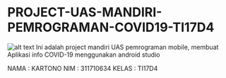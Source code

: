 # PROJECT-UAS-MANDIRI-PEMROGRAMAN-COVID19-TI17D4
![alt text](https://raw.githubusercontent.com/Kartono666/PROJECT-UAS-MANDIRI-PEMROGRAMAN-COVID19-TI17D4/branch/path/to/cover.png)
Ini adalah project mandiri UAS pemrograman mobile, membuat Aplikasi info COVID-19 menggunakan android studio

NAMA	: KARTONO
NIM	: 311710634
KELAS	: TI17D4
